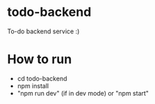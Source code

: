 # todo-backend
To-do backend service :)

# How to run
- cd todo-backend
- npm install
- "npm run dev" (if in dev mode) or "npm start"